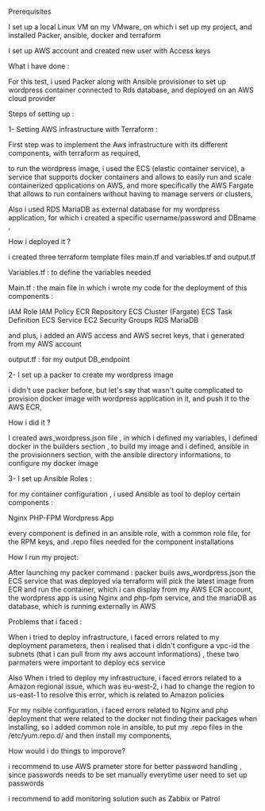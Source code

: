 Prerequisites

I set up a local Linux VM on my VMware, on which i set up my project, and installed Packer, ansible, docker and terraform

I set up AWS account and created new user with Access keys


What i have done : 


For this test, i used Packer along with Ansible provisioner to set up wordpress container connected to Rds database, and deployed on an AWS cloud provider

Steps of setting up :

1- Setting AWS infrastructure with Terraform :

First step was to implement the Aws infrastructure with its different components, with terraform as required,

to run the wordpress image, i used the ECS (elastic container service), a service that supports docker containers and allows to easily run and scale containerized
qpplications on AWS, and more specifically the AWS Fargate that allows to run containers without having to manage servers or clusters, 

Also i used RDS MariaDB as external database for my wordpress application, for which i created a specific username/password and DBname ,

How i deployed it ?

i created three terraform template files main.tf and variables.tf and output.tf

Variables.tf : to define the variables needed

Main.tf : the main file in which i wrote my code for the deployment of this components : 

IAM Role
IAM Policy
ECR Repository
ECS Cluster (Fargate)
ECS Task Definition
ECS Service
EC2 Security Groups
RDS MariaDB

and plus, i added an AWS access and AWS secret keys, that i generated from my AWS account


output.tf : for my output DB_endpoint


2- I set up a packer to create my wordpress image

i didn't use packer before, but let's say that wasn't quite complicated to provision docker image with wordpress application in it, and push it to the AWS 
ECR,

How i did it ?

I created aws_wordpress.json file , in which i defined my variables, 
i defined docker in the builders section , to build my image
and i defined, ansible in the provisionners section, with the ansible directory informations, to configure my docker image


3- I set up Ansible Roles :

for my container configuration , i used Ansible as tool to deploy certain components : 

Nginx
PHP-FPM
Wordpress App

every component is defined in an ansible role, with a common role file, for the RPM keys, and .repo files needed for the component installations



How I run my project:

After launching my packer command : packer buils aws_wordpress.json    the ECS service that was deployed via terraform will pick the latest image from ECR and run
the container, which i can display from my AWS ECR account, the wordpress app is using Nginx and php-fpm service, and the mariaDB as database, which is
running externally in AWS

Problems that i faced :

When i tried to deploy infrastructure, i faced errors related to my deployment parameters, then i realised that i didn't configure a vpc-id the subnets
(that i can pull from my aws account informations) , these two parmaters were important to deploy ecs service

Also When i tried to deploy my infrastructure, i faced errors related to a Amazon regional issue, which was eu-west-2, i had to change the region to us-east-1
to resolve this error, which is related to Amazon policies

For my nsible configuration, i faced errors related to Nginx and php deployment that were related to the docker not finding their packages when installing, 
so i added common role in ansible, to put my .repo files in the /etc/yum.repo.d/ and then install my components,


How would i do things to imporove?

i recommend to use AWS prameter store for better password handling , since passwords needs to be set manually everytime user need to set up passwords

i recommend to add monitoring solution such as Zabbix or Patrol
